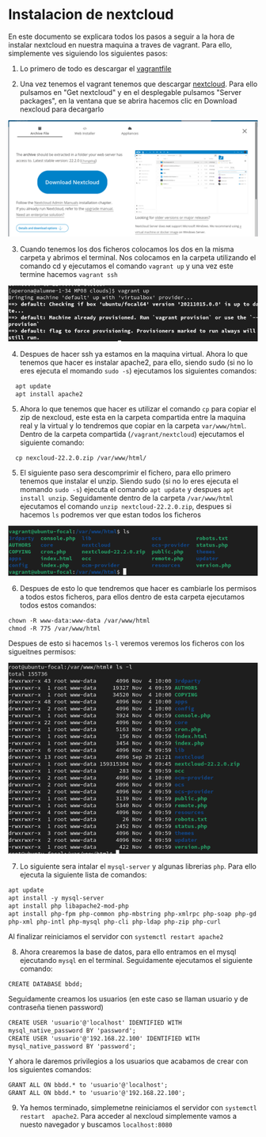 # Instalacion de nextcloud



  En este documento se explicara todos los pasos a seguir a la hora de instalar nextcloud en nuestra maquina a traves de vagrant. Para ello, simplemente ves siguiendo los siguientes pasos:

  1. Lo primero de todo es descargar el [vagrantfile](https://elpuig.xeill.net/Members/vcarceler/smx-m07/actividades/dhcp-a5/vagrantfile)

  2. Una vez tenemos el vagrant tenemos que descargar [nextcloud](https://nextcloud.com/). Para ello pulsamos en "Get nextcloud" y en el desplegable pulsamos "Server packages", en la ventana que se abrira hacemos clic en Download nexcloud para decargarlo

  ![](img/N1.png)

  3. Cuando tenemos los dos ficheros colocamos los dos en la misma carpeta y abrimos el terminal. Nos colocamos en la carpeta utilizando el comando cd y ejecutamos el comando `vagrant up` y una vez este termine hacemos `vagrant ssh`

  ![](img/vagrant.up.png)

  4. Despues de hacer ssh ya estamos en la maquina virtual. Ahora lo que tenemos que hacer es instalar apache2, para ello, siendo sudo (si no lo eres ejecuta el momando `sudo -s`) ejecutamos los siguientes comandos:

~~~
  apt update
  apt install apache2
~~~

  5. Ahora lo que tenemos que hacer es utilizar el comando `cp` para copiar el zip de nexcloud, este esta en la carpeta compartida entre la maquina real y la virtual y lo tendremos que copiar en la carpeta `var/www/html`. Dentro de la carpeta compartida (`/vagrant/nextcloud`) ejecutamos el siguiente comando:

~~~
  cp nexcloud-22.2.0.zip /var/www/html/
~~~

  5.  El siguiente paso sera descomprimir el fichero, para ello primero tenemos que instalar el unzip. Siendo sudo (si no lo eres ejecuta el momando `sudo -s`) ejecuta el comando `apt update` y despues `apt install unzip`. Seguidamente dentro de la carpeta `/var/www/html` ejecutamos el comando `unzip nextcloud-22.2.0.zip`, despues si hacemos `ls` podremos ver que estan todos los ficheros

  ![](img/4.png)

  6. Despues de esto lo que tendremos que hacer es cambiarle los permisos a todos estos ficheros, para ellos dentro de esta carpeta ejecutamos todos estos comandos:

  ~~~
  chown -R www-data:www-data /var/www/html
  chmod -R 775 /var/www/html
  ~~~

  Despues de esto si hacemos `ls-l` veremos veremos los ficheros con los sigueitnes permisos:

  ![](/img/7.png)

  7. Lo siguiente sera intalar el `mysql-server` y algunas librerias `php`. Para ello ejecuta la siguiente lista de comandos:

  ~~~
  apt update
  apt install -y mysql-server
  apt install php libapache2-mod-php
  apt install php-fpm php-common php-mbstring php-xmlrpc php-soap php-gd php-xml php-intl php-mysql php-cli php-ldap php-zip php-curl
  ~~~

  Al finalizar reiniciamos el servidor con `systemctl restart apache2`

  8. Ahora crearemos la base de datos, para ello entramos en el mysql ejecutando `mysql` en el terminal. Seguidamente ejecutamos el siguiente comando:
  ~~~
  CREATE DATABASE bbdd;
  ~~~
  Seguidamente creamos los usuarios (en este caso se llaman usuario y de contraseña tienen password)
  ~~~
  CREATE USER 'usuario'@'localhost' IDENTIFIED WITH mysql_native_password BY 'password';
  CREATE USER 'usuario'@'192.168.22.100' IDENTIFIED WITH mysql_native_password BY 'password';
  ~~~
  Y ahora le daremos privilegios a los usuarios que acabamos de crear con los siguientes comandos:
  ~~~
  GRANT ALL ON bbdd.* to 'usuario'@'localhost';
  GRANT ALL ON bbdd.* to 'usuario'@'192.168.22.100';
  ~~~

  9. Ya hemos terminado, simplemetne reiniciamos el servidor con `systemctl restart  apache2`.
  Para acceder al nexcloud simplemente vamos a nuesto navegador y buscamos `localhost:8080`
